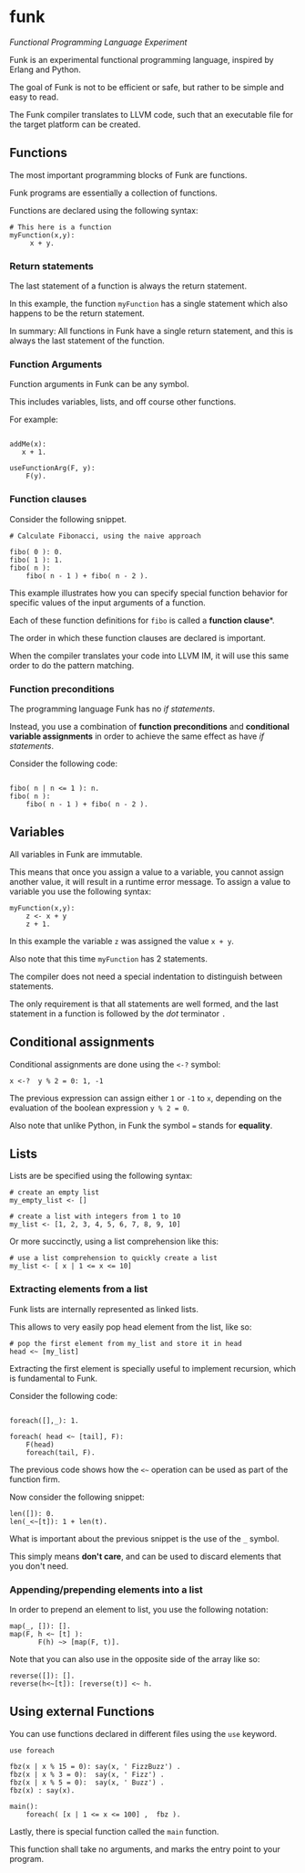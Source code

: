 # funk
*Functional Programming Language Experiment*

Funk is an experimental functional programming language, inspired by Erlang and Python.

The goal of Funk is not to be efficient or safe, but rather to be simple and easy to read. 

The Funk compiler translates to LLVM code, such that an executable file for the target platform can be created.

## Functions

The most important programming blocks of Funk are functions.

Funk programs are essentially a collection of functions.

Functions are declared using the following syntax:
```
# This here is a function
myFunction(x,y):
     x + y.

```
### Return statements

The last statement of a function is always the return statement. 

In this example, the function ```myFunction``` has a single statement which also happens to be the return statement.

In summary: All functions in Funk have a single return statement, and this is always the last statement of the function.

### Function Arguments

Function arguments in Funk can be any symbol. 

This includes variables, lists, and off course other functions.

For example:

```

addMe(x):
   x + 1.
   
useFunctionArg(F, y):
    F(y).
```

### Function clauses

Consider the following snippet.

```
# Calculate Fibonacci, using the naive approach

fibo( 0 ): 0.
fibo( 1 ): 1.
fibo( n ):
    fibo( n - 1 ) + fibo( n - 2 ).

```
This example illustrates how you can specify special function behavior for specific values of the input arguments of a function.

Each of these function definitions for ```fibo``` is called a **function clause***.

The order in which these function clauses are declared is important. 

When the compiler translates your code into LLVM IM, it will use this same order to do the pattern matching.

### Function preconditions

The programming language Funk has no *if statements*.

Instead, you use a combination of **function preconditions** and **conditional variable assignments** in order to achieve the same effect as have *if statements*.

Consider the following code:

```

fibo( n | n <= 1 ): n.
fibo( n ):
    fibo( n - 1 ) + fibo( n - 2 ).

```



## Variables

All variables in Funk are immutable. 

This means that once you assign a value to a variable, you cannot assign another value, it will result in a runtime error message.
To assign a value to variable you use the following syntax:

```
myFunction(x,y):
    z <- x + y
    z + 1.
```

In this example the variable ```z``` was assigned the value ```x + y```.

Also note that this time ```myFunction``` has 2 statements. 

The compiler does not need a special indentation to distinguish between statements. 

The only requirement is that all statements are well formed, and the last statement in a function is followed by the *dot* terminator ```.```

## Conditional assignments

Conditional assignments are done using the ```<-?``` symbol:

```
x <-?  y % 2 = 0: 1, -1

```

The previous expression can assign either ```1``` or ```-1``` to ```x```, depending on the evaluation of the boolean expression ```y % 2 = 0```.

Also note that unlike Python, in Funk the symbol ```=``` stands for **equality**.


## Lists

Lists are be specified using the following syntax:

```
# create an empty list
my_empty_list <- []

# create a list with integers from 1 to 10
my_list <- [1, 2, 3, 4, 5, 6, 7, 8, 9, 10]
```

Or more succinctly, using a list comprehension like this:

```
# use a list comprehension to quickly create a list
my_list <- [ x | 1 <= x <= 10]

```

### Extracting elements from a list

Funk lists are internally represented as linked lists.

This allows to very easily pop  head element from the list, like so:

```
# pop the first element from my_list and store it in head
head <~ [my_list]
```

Extracting the first element is specially useful to implement recursion, which is fundamental to Funk.

Consider the following code:

```

foreach([],_): 1.

foreach( head <~ [tail], F):
    F(head)
    foreach(tail, F).

```
The previous code shows how the ```<~``` operation can be used as part of the function firm.

Now consider the following snippet:

```
len([]): 0.
len(_<~[t]): 1 + len(t).
```
What is important about the previous snippet is the use of the ```_``` symbol.

This simply means **don't care**, and can be used to discard elements that you don't need.

### Appending/prepending elements into a list

In order to prepend an element to list, you use the following notation:

```
map(_, []): [].
map(F, h <~ [t] ):
       F(h) ~> [map(F, t)]. 
```

Note that you can also use in the opposite side of the array like so:

```
reverse([]): [].
reverse(h<~[t]): [reverse(t)] <~ h.
```

## Using external Functions

You can use functions declared in different files using the ```use``` keyword.

```
use foreach

fbz(x | x % 15 = 0): say(x, ' FizzBuzz') .
fbz(x | x % 3 = 0):  say(x, ' Fizz') .
fbz(x | x % 5 = 0):  say(x, ' Buzz') .
fbz(x) : say(x).

main():
    foreach( [x | 1 <= x <= 100] ,  fbz ).
```

Lastly, there is special function called the ```main``` function.

This function shall take no arguments, and marks the entry point to your program.

